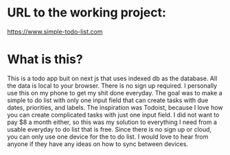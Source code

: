 # URL to the working project:

https://www.simple-todo-list.com

# What is this?

This is a todo app buit on next js that uses indexed db as the database. All the data is local to your browser. There is no sign up required. I personally use this on my phone to get my shit done everyday. The goal was to make a simple to do list with only one input field that can create tasks with due dates, priorities, and labels. The inspiration was Todoist, because I love how you can create complicated tasks with just one input field. I did not want to pay $8 a month either, so this was my solution to everything I need from a usable everyday to do list that is free. Since there is no sign up or cloud, you can only use one device for the to do list. I would love to hear from anyone if they have any ideas on how to sync between devices.
